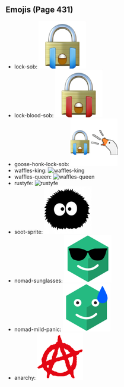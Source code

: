 
## Emojis (Page 431)

* lock-sob: ![lock-sob](output/lock-sob.png)
* lock-blood-sob: ![lock-blood-sob](output/lock-blood-sob.png)
* goose-honk-lock-sob: ![goose-honk-lock-sob](output/goose-honk-lock-sob.png)
* waffles-king: ![waffles-king](output/waffles-king)
* waffles-queen: ![waffles-queen](output/waffles-queen)
* rustyfe: ![rustyfe](output/rustyfe)
* soot-sprite: ![soot-sprite](output/soot-sprite.jpg)
* nomad-sunglasses: ![nomad-sunglasses](output/nomad-sunglasses.png)
* nomad-mild-panic: ![nomad-mild-panic](output/nomad-mild-panic.png)
* anarchy: ![anarchy](output/anarchy.png)

